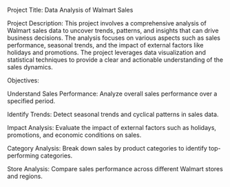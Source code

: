 
Project Title: Data Analysis of Walmart Sales 

Project Description:
This project involves a comprehensive analysis of Walmart sales data to uncover trends, patterns, and insights that can drive business decisions.
The analysis focuses on various aspects such as sales performance, seasonal trends, and the impact of external factors like holidays and promotions. 
The project leverages data visualization and statistical techniques to provide a clear and actionable understanding of the sales dynamics.

Objectives:

Understand Sales Performance: Analyze overall sales performance over a specified period.

Identify Trends: Detect seasonal trends and cyclical patterns in sales data.

Impact Analysis: Evaluate the impact of external factors such as holidays, promotions, and economic conditions on sales.

Category Analysis: Break down sales by product categories to identify top-performing categories.

Store Analysis: Compare sales performance across different Walmart stores and regions.
